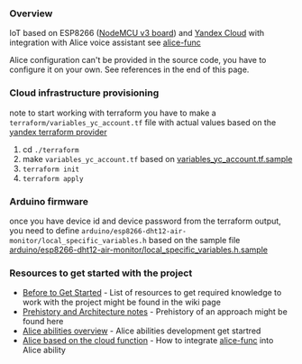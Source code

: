 ### Overview
IoT based on ESP8266 ([NodeMCU v3 board](http://www.nodemcu.com/index_cn.html)) and [Yandex Cloud](https://cloud.yandex.ru/) 
with integration with Alice voice assistant see [alice-func](terraform/cloud-functions/alice-func)

Alice configuration can't be provided in the source code, you have to configure it on your own. See references in the end of this page.

### Cloud infrastructure provisioning

note to start working with terraform you have to make a `terraform/variables_yc_account.tf`
file with actual values based on the [yandex terraform provider](https://registry.terraform.io/providers/yandex-cloud/yandex/latest/docs)

1. cd `./terraform`
1. make `variables_yc_account.tf` based on [variables_yc_account.tf.sample](terraform/variables_yc_account.tf)
1. `terraform init`
1. `terraform apply`

### Arduino firmware

once you have device id and device password from the terraform output,
you need to define `arduino/esp8266-dht12-air-monitor/local_specific_variables.h`
based on the sample file [arduino/esp8266-dht12-air-monitor/local_specific_variables.h.sample](arduino/esp8266-dht12-air-monitor/local_specific_variables.h.sample)

### Resources to get started with the project
* [Before to Get Started](../../wiki/Before-to-Get-Started) - List of resources to get required knowledge to work with the project might be found in the wiki page
* [Prehistory and Architecture notes](../../wiki/Prehistory-and-Architecture-notes) - Prehistory of an approach might be found here
* [Alice abilities overview](https://yandex.ru/dev/dialogs/alice/doc/about.html) - Alice abilities development get startred
* [Alice based on the cloud function](https://yandex.ru/dev/dialogs/alice/doc/deploy-ycloud-function.html) - How to integrate [alice-func](terraform/cloud-functions/alice-func) into Alice ability
